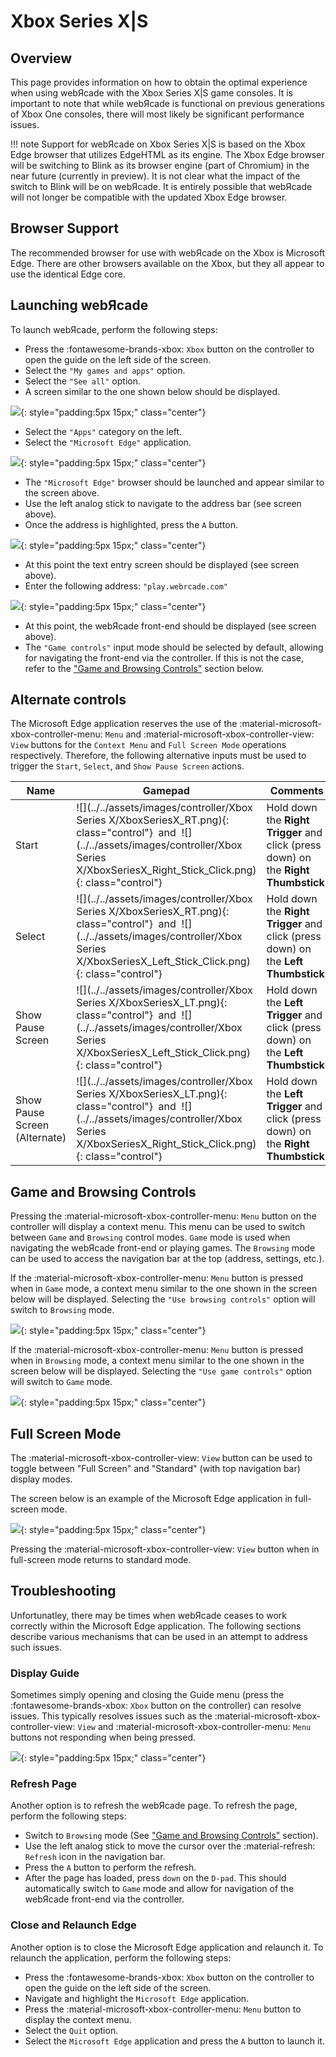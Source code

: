 # Xbox Series X|S

## Overview

This page provides information on how to obtain the optimal experience when using webЯcade with the Xbox Series X|S game consoles. It is important to note that while webЯcade is functional on previous generations of Xbox One consoles, there will most likely be significant performance issues.

!!! note
    Support for webЯcade on Xbox Series X|S is based on the Xbox Edge browser 
    that utilizes EdgeHTML as its engine. The Xbox Edge browser will be switching to Blink as its
    browser engine (part of Chromium) in the near future (currently in preview). It is not clear 
    what the impact of the switch to Blink will be on webЯcade. It is entirely possible that
    webЯcade will not longer be compatible with the updated Xbox Edge browser.

## Browser Support

The recommended browser for use with webЯcade on the Xbox is Microsoft Edge. There are other browsers available on the Xbox, but they all appear to use the identical Edge core.

## Launching webЯcade

To launch webЯcade, perform the following steps:

* Press the :fontawesome-brands-xbox: `Xbox` button on the controller to open the guide on the left side of the screen.
* Select the `"My games and apps"` option.
* Select the `"See all"` option.
* A screen similar to the one shown below should be displayed.

![](../../assets/images/platforms/xbox/launch-edge.png){: style="padding:5px 15px;" class="center"}

* Select the `"Apps"` category on the left.
* Select the `"Microsoft Edge"` application.

![](../../assets/images/platforms/xbox/select-url.png){: style="padding:5px 15px;" class="center"}

* The `"Microsoft Edge"` browser should be launched and appear similar to the screen above.
* Use the left analog stick to navigate to the address bar (see screen above).
* Once the address is highlighted, press the `A` button.

![](../../assets/images/platforms/xbox/enter-url.png){: style="padding:5px 15px;" class="center"}

* At this point the text entry screen should be displayed (see screen above).
* Enter the following address: `"play.webrcade.com"`

![](../../assets/images/platforms/xbox/webrcade.png){: style="padding:5px 15px;" class="center"}

* At this point, the webЯcade front-end should be displayed (see screen above).
* The `"Game controls"` input mode should be selected by default, allowing for navigating the front-end via the controller. If this is not the case, refer to the ["Game and Browsing Controls"](#game-and-browsing-controls) section below.

## Alternate controls

The Microsoft Edge application reserves the use of the :material-microsoft-xbox-controller-menu: `Menu` and  :material-microsoft-xbox-controller-view: `View` buttons for the `Context Menu` and `Full Screen Mode` operations respectively. Therefore, the following alternative inputs must be used to trigger the `Start`, `Select`, and `Show Pause Screen` actions.

| __Name__ | <div style="min-width:140px">__Gamepad__</div> | __Comments__ |
| --- | --- | --- |
| Start            | ![](../../assets/images/controller/Xbox Series X/XboxSeriesX_RT.png){: class="control"} &nbsp;and&nbsp; ![](../../assets/images/controller/Xbox Series X/XboxSeriesX_Right_Stick_Click.png){: class="control"} | Hold down the __Right Trigger__ and click (press down) on the __Right Thumbstick__. |
| Select           | ![](../../assets/images/controller/Xbox Series X/XboxSeriesX_RT.png){: class="control"} &nbsp;and&nbsp; ![](../../assets/images/controller/Xbox Series X/XboxSeriesX_Left_Stick_Click.png){: class="control"} | Hold down the __Right Trigger__ and click (press down) on the __Left Thumbstick__. |
| Show Pause Screen<br>        | ![](../../assets/images/controller/Xbox Series X/XboxSeriesX_LT.png){: class="control"} &nbsp;and&nbsp; ![](../../assets/images/controller/Xbox Series X/XboxSeriesX_Left_Stick_Click.png){: class="control"} | Hold down the __Left Trigger__ and click (press down) on the __Left Thumbstick__. |
| Show Pause Screen<br>(Alternate)        | ![](../../assets/images/controller/Xbox Series X/XboxSeriesX_LT.png){: class="control"} &nbsp;and&nbsp; ![](../../assets/images/controller/Xbox Series X/XboxSeriesX_Right_Stick_Click.png){: class="control"} | Hold down the __Left Trigger__ and click (press down) on the __Right Thumbstick__. |

## Game and Browsing Controls

Pressing the :material-microsoft-xbox-controller-menu: `Menu` button on the controller will display a context menu. This menu can be used to switch between `Game` and `Browsing` control modes. `Game` mode is used when navigating the webЯcade front-end or playing games. The `Browsing` mode can be used to access the navigation bar at the top (address, settings, etc.).

If the :material-microsoft-xbox-controller-menu: `Menu` button is pressed when in `Game` mode, a context menu similar to the one shown in the screen below will be displayed. Selecting the `"Use browsing controls"` option will switch to `Browsing` mode.

![](../../assets/images/platforms/xbox/use-browsing-controls.png){: style="padding:5px 15px;" class="center"}

If the :material-microsoft-xbox-controller-menu: `Menu` button is pressed when in `Browsing` mode, a context menu similar to the one shown in the screen below will be displayed. Selecting the `"Use game controls"` option will switch to `Game` mode.

![](../../assets/images/platforms/xbox/use-game-controls.png){: style="padding:5px 15px;" class="center"}

## Full Screen Mode

The :material-microsoft-xbox-controller-view: `View` button can be used to toggle between "Full Screen" and "Standard" (with top navigation bar) display modes.

The screen below is an example of the Microsoft Edge application in full-screen mode.

![](../../assets/images/platforms/xbox/full-screen-mode.png){: style="padding:5px 15px;" class="center"}

Pressing the :material-microsoft-xbox-controller-view: `View` button when in full-screen mode returns to standard mode.

## Troubleshooting

Unfortunatley, there may be times when webЯcade ceases to work correctly within the Microsoft Edge application. The following sections describe various mechanisms that can be used in an attempt to address such issues.

### Display Guide

Sometimes simply opening and closing the Guide menu (press the :fontawesome-brands-xbox: `Xbox` button on the controller) can resolve issues. This typically resolves issues such as the :material-microsoft-xbox-controller-view: `View` and :material-microsoft-xbox-controller-menu: `Menu` buttons not responding when being pressed.

![](../../assets/images/platforms/xbox/display-guide.png){: style="padding:5px 15px;" class="center"}

### Refresh Page

Another option is to refresh the webЯcade page. To refresh the page, perform the following steps:

* Switch to `Browsing` mode (See ["Game and Browsing Controls"](#game-and-browsing-controls) section).
* Use the left analog stick to move the cursor over the :material-refresh:  `Refresh` icon in the navigation bar.
* Press the `A` button to perform the refresh.
* After the page has loaded, press `down` on the `D-pad`. This should automatically switch to `Game` mode and allow for navigation of the webЯcade front-end via the controller. 

### Close and Relaunch Edge

Another option is to close the Microsoft Edge application and relaunch it. To relaunch the application, perform the following steps:

* Press the  :fontawesome-brands-xbox:  `Xbox` button on the controller to open the guide on the left side of the screen.
* Navigate and highlight the `Microsoft Edge` application.
* Press the :material-microsoft-xbox-controller-menu: `Menu` button to display the context menu.
* Select the `Quit` option.
* Select the `Microsoft Edge` application and press the `A` button to launch it.





